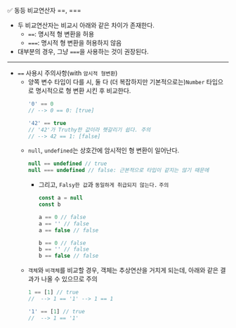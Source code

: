 ✅ 동등 비교연산자 ==, ===

* 두 비교연산자는 비교시 아래와 같은 차이가 존재한다.
  * `==`: 명시적 형 변환을 허용
  * `===`: 명시적 형 변환을 허용하지 않음
* 대부분의 경우, 그냥 `===`을 사용하는 것이 권장된다.
<hr />

* `==` 사용시 주의사항(with `암시적 형변환`)
  * 양쪽 변수 타입이 다를 시, 둘 다 (더 복잡하지만 기본적으로는)`Number` 타입으로 명시적으로 형 변환 시킨 후 비교한다.
    ```javascript
    '0' == 0
    // --> 0 == 0: [true]

    '42' == true
    // '42'가 Truthy한 값이라 헷갈리기 쉽다. 주의
    // --> 42 == 1: [false]
    ```
  * `null`, `undefined`는 상호간에 암시적인 형 변환이 일어난다.
    ```javascript
    null == undefined // true
    null === undefined // false: 근본적으로 타입이 같지는 않기 때문에
    ```
    * 그리고, `Falsy한 값`과 `동일하게 취급되지 않는다.` `주의`
      ```javascript
      const a = null
      const b

      a == 0 // false
      a == '' // false
      a == false // false

      b == 0 // false
      b == '' // false
      b == false // false
      ```
  * `객체`와 `비객체`를 비교할 경우, 객체는 추상연산을 거치게 되는데, 아래와 같은 결과가 나올 수 있으므로 주의
    ```javascript
    1 == [1] // true
    //  --> 1 == '1' --> 1 == 1

    '1' == [1] // true
    //  --> 1 == '1'
    ```